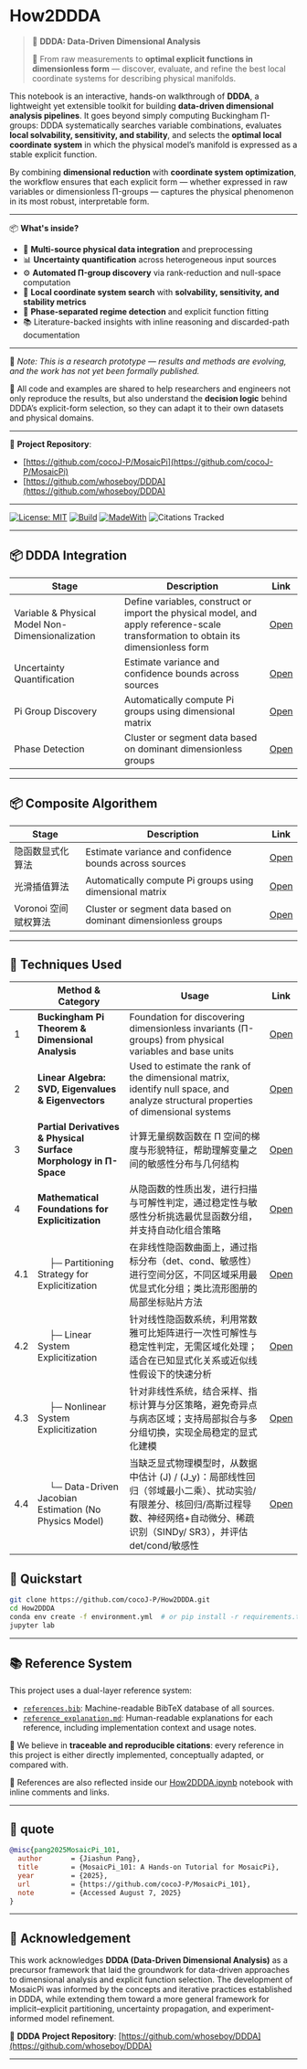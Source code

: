 # How2DDDA

> 🚀 **DDDA: Data-Driven Dimensional Analysis**
>
> 📐 From raw measurements to **optimal explicit functions in dimensionless form** — discover, evaluate, and refine the best local coordinate systems for describing physical manifolds.

This notebook is an interactive, hands-on walkthrough of **DDDA**, a lightweight yet extensible toolkit for building **data-driven dimensional analysis pipelines**.
It goes beyond simply computing Buckingham Π-groups: DDDA systematically searches variable combinations, evaluates **local solvability, sensitivity, and stability**, and selects the **optimal local coordinate system** in which the physical model’s manifold is expressed as a stable explicit function.

By combining **dimensional reduction** with **coordinate system optimization**, the workflow ensures that each explicit form — whether expressed in raw variables or dimensionless Π-groups — captures the physical phenomenon in its most robust, interpretable form.

---

📦 **What's inside?**

- 🔗 **Multi-source physical data integration** and preprocessing
- 📊 **Uncertainty quantification** across heterogeneous input sources
- ⚙️ **Automated Π-group discovery** via rank-reduction and null-space computation
- 🧭 **Local coordinate system search** with **solvability, sensitivity, and stability metrics**
- 🧩 **Phase-separated regime detection** and explicit function fitting
- 📚 Literature-backed insights with inline reasoning and discarded-path documentation

---

🧪 _Note: This is a research prototype — results and methods are evolving, and the work has not yet been formally published._

📁 All code and examples are shared to help researchers and engineers not only reproduce the results, but also understand the **decision logic** behind DDDA’s explicit-form selection, so they can adapt it to their own datasets and physical domains.

---

🔗 **Project Repository**:

- [https://github.com/cocoJ-P/MosaicPi](https://github.com/cocoJ-P/MosaicPi)
- [https://github.com/whoseboy/DDDA](https://github.com/whoseboy/DDDA)

---

[![License: MIT](https://img.shields.io/badge/License-MIT-blue.svg)](LICENSE)
[![Build](https://github.com/<user>/owl-llm-cookbook/actions/workflows/ci.yml/badge.svg)](…)
[![MadeWith](https://img.shields.io/badge/Made%20with-Jupyter-blue)](…)
![Citations Tracked](https://img.shields.io/badge/references-traceable-blue)

---

## 📦 DDDA Integration

| Stage                                            | Description                                                                                                                         | Link     |
| ------------------------------------------------ | ----------------------------------------------------------------------------------------------------------------------------------- | -------- |
| Variable & Physical Model Non-Dimensionalization | Define variables, construct or import the physical model, and apply reference-scale transformation to obtain its dimensionless form | [Open]() |
| Uncertainty Quantification                       | Estimate variance and confidence bounds across sources                                                                              | [Open]() |
| Pi Group Discovery                               | Automatically compute Pi groups using dimensional matrix                                                                            | [Open]() |
| Phase Detection                                  | Cluster or segment data based on dominant dimensionless groups                                                                      | [Open]() |

---

## 📦 Composite Algorithem

| Stage                | Description                                                    | Link     |
| -------------------- | -------------------------------------------------------------- | -------- |
| 隐函数显式化算法     | Estimate variance and confidence bounds across sources         | [Open]() |
| 光滑插值算法         | Automatically compute Pi groups using dimensional matrix       | [Open]() |
| Voronoi 空间赋权算法 | Cluster or segment data based on dominant dimensionless groups | [Open]() |

---

## 🧠 Techniques Used

|     | Method & Category                                                | Usage                                                                                                                                                                                       | Link                                                                                                                                                               |
| --- | ---------------------------------------------------------------- | ------------------------------------------------------------------------------------------------------------------------------------------------------------------------------------------- | ------------------------------------------------------------------------------------------------------------------------------------------------------------------ |
| 1   | **Buckingham Pi Theorem & Dimensional Analysis**                 | Foundation for discovering dimensionless invariants (Π-groups) from physical variables and base units                                                                                       | [Open](https://github.com/cocoJ-P/How2DDDA/blob/main/notebooks/Techniques/Buckingham%20Pi%20Theorem%20%26%20Dimensional%20Analysis.ipynb)                          |
| 2   | **Linear Algebra: SVD, Eigenvalues & Eigenvectors**              | Used to estimate the rank of the dimensional matrix, identify null space, and analyze structural properties of dimensional systems                                                          | [Open]()                                                                                                                                                           |
| 3   | **Partial Derivatives & Physical Surface Morphology in Π-Space** | 计算无量纲数函数在 Π 空间的梯度与形貌特征，帮助理解变量之间的敏感性分布与几何结构                                                                                                           | [Open](https://github.com/cocoJ-P/How2DDDA/blob/main/notebooks/Techniques/Partial%20Derivatives%20in%20%CE%A0-Space%20and%20Physical%20Surface%20Morphology.ipynb) |
| 4   | **Mathematical Foundations for Explicitization**                 | 从隐函数的性质出发，进行扫描与可解性判定，通过稳定性与敏感性分析挑选最优显函数分组，并支持自动化组合策略                                                                                    | [Open](https://github.com/cocoJ-P/How2DDDA/blob/main/notebooks/Techniques/Implicit%20Function%20Theory.ipynb)                                                      |
| 4.1 | &emsp; ├─ Partitioning Strategy for Explicitization              | 在非线性隐函数曲面上，通过指标分布（det、cond、敏感性）进行空间分区，不同区域采用最优显式化分组；类比流形图册的局部坐标贴片方法                                                             | [Open]()                                                                                                                                                           |
| 4.2 | &emsp; ├─ Linear System Explicitization                          | 针对线性隐函数系统，利用常数雅可比矩阵进行一次性可解性与稳定性判定，无需区域化处理；适合在已知显式化关系或近似线性假设下的快速分析                                                          | [Open]()                                                                                                                                                           |
| 4.3 | &emsp; ├─ Nonlinear System Explicitization                       | 针对非线性系统，结合采样、指标计算与分区策略，避免奇异点与病态区域；支持局部拟合与多分组切换，实现全局稳定的显式化建模                                                                      | [Open]()                                                                                                                                                           |
| 4.4 | &emsp; └─ Data-Driven Jacobian Estimation (No Physics Model)     | 当缺乏显式物理模型时，从数据中估计 \(J\) / \(J_y\)：局部线性回归（邻域最小二乘）、扰动实验/有限差分、核回归/高斯过程导数、神经网络+自动微分、稀疏识别（SINDy/ SR3），并评估 det/cond/敏感性 | [Open]()                                                                                                                                                           |

## 🏃 Quickstart

```bash
git clone https://github.com/cocoJ-P/How2DDDA.git
cd How2DDDA
conda env create -f environment.yml  # or pip install -r requirements.txt
jupyter lab
```

---

## 📚 Reference System

This project uses a dual-layer reference system:

- [`references.bib`](./references.bib): Machine-readable BibTeX database of all sources.
- [`reference_explanation.md`](./reference_explanation.md): Human-readable explanations for each reference, including implementation context and usage notes.

🔎 We believe in **traceable and reproducible citations**: every reference in this project is either directly implemented, conceptually adapted, or compared with.

🧪 References are also reflected inside our [How2DDDA.ipynb](./notebooks/How2DDDA.ipynb) notebook with inline comments and links.

---

## 📝 quote

```bibtex
@misc{pang2025MosaicPi_101,
  author       = {Jiashun Pang},
  title        = {MosaicPi_101: A Hands-on Tutorial for MosaicPi},
  year         = {2025},
  url          = {https://github.com/cocoJ-P/MosaicPi_101},
  note         = {Accessed August 7, 2025}
}
```

---

## 🙏 Acknowledgement

This work acknowledges **DDDA (Data-Driven Dimensional Analysis)** as a precursor framework that laid the groundwork for data-driven approaches to dimensional analysis and explicit function selection. The development of MosaicPi was informed by the concepts and iterative practices established in DDDA, while extending them toward a more general framework for implicit–explicit partitioning, uncertainty propagation, and experiment-informed model refinement.

🔗 **DDDA Project Repository**: [https://github.com/whoseboy/DDDA](https://github.com/whoseboy/DDDA)

---
